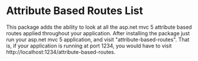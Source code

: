 # Attribute Based Routes List

This package adds the ability to look at all the asp.net mvc 5 attribute based routes applied throughout your application. After installing the 
package just run your asp.net mvc 5 application, and visit "attribute-based-routes". That is, if your application is running at port 1234, you 
would have to visit http://localhost:1234/attribute-based-routes.
